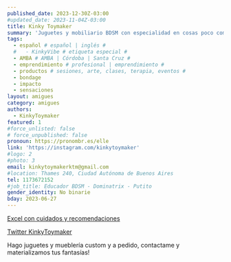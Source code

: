 ```yaml
---
published_date: 2023-12-30Z-03:00
#updated_date: 2023-11-04Z-03:00
title: Kinky Toymaker
summary: 'Juguetes y mobiliario BDSM con especialidad en cosas poco comunes, que no se consiguen y orientadas a optimizar espacio'
tags:
  - español # español | inglés #
  #   - KinkyVibe # etiqueta especial #
  - AMBA # AMBA | Córdoba | Santa Cruz #
  - emprendimiento # profesional | emprendimiento #
  - productos # sesiones, arte, clases, terapia, eventos #
  - bondage
  - impacto
  - sensaciones
layout: amigues
category: amigues
authors:
  - KinkyToymaker
featured: 1
#force_unlisted: false
# force_unpublished: false
pronoun: https://pronombr.es/elle
link: 'https://instagram.com/kinkytoymaker'
#logo: 2
#photo: 3
email: kinkytoymakerktm@gmail.com
#location: Thames 240, Ciudad Autónoma de Buenos Aires
tel: 1173672152
#job_title: Educador BDSM - Dominatrix - Putito
gender_identity: No binarie
bday: 2023-06-27
---
```


[Excel con cuidados y recomendaciones](https://docs.google.com/spreadsheets/d/1DJltfTt-3XC00VDnHquabkad-w2R2RMwG0ONn7u_L9Y/edit?usp=drivesdk)

[Twitter KinkyToymaker](https://twitter.com/KinkyToymaker)

Hago juguetes y mueblería custom y a pedido, contactame y materializamos  tus fantasías!
